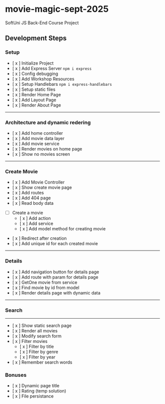# movie-magic-sept-2025
SoftUni JS Back-End Course Project

## Development Steps

### Setup
- [ x ] Initialize Project
- [ x ] Add Express Server  `npm i express`
- [ x ] Config debugging
- [ x ] Add Workshop Resources
- [ x ] Setup Handlebars `npm i express-handlebars`
- [ x ] Setup static files
- [ x ]  Render Home Page
- [ x ] Add Layout Page 
- [ x ] Render About Page
---
### Architecture and dynamic redering
- [ x ] Add home controller
- [ x ] Add movie data layer
- [ x ] Add movie service
- [ x ] Render movies on home page
- [ x ] Show no movies screen
---
### Create Movie
- [ x ] Add Movie Controller
- [ x ] Show create movie page
- [ x ] Add routes 
- [ x ] Add 404 page
- [ x ] Read body data
- [  ] Create a movie
  - [ x ] Add action
  - [ x ] Add service
  - [ x ] Add model method for creating movie
- [ x ] Redirect after creation
- [ x ] Add unique id for each created movie
---
### Details
- [ x ] Add navigation button for details page
- [ x ] Add route with param for details page
- [ x ] GetOne movie from service
- [ x ] Find movie by id from model
- [ x ] Render details page with dynamic data
---
### Search
---
- [ x ] Show static search page
- [ x ] Render all movies
- [ x ] Modify search form
- [ x ] Filter movies
   - [ x ] Filter by title
   - [ x ] Filter by genre
   - [ x ] Filter by year
- [ x ] Remember search words
### Bonuses
- [ x ] Dynamic page title
- [ x ] Rating (temp solution)
- [ x ] File persistance



